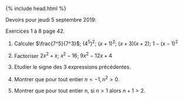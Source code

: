 {% include head.html %}

Devoirs pour jeudi 5 septembre 2019:

Exercices 1 à 8 page 42.

1. Calculer $\frac{7^5}{7^3}$;       $(4^5)^2$;      $(x+1)^2$;      $(x+3)(x+2)$;        $1-(x-1)^2$

2. Factoriser  $2x^2+x$;        $x^2-16$;       $9x^2-12x+4$

3. Etudier le signe des 3 expressions précédentes.

4. Montrer que pour tout entier $n <-1, n^2 >0$.

5. Montrer que pour tout entier n, si $n>1$ alors $n+1>2$.

